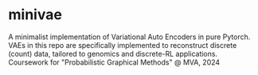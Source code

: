 # minivae
A minimalist implementation of Variational Auto Encoders in pure Pytorch. VAEs in this repo are specifically implemented to reconstruct discrete (count) data, tailored to genomics and discrete-RL applications. Coursework for "Probabilistic Graphical Methods" @ MVA, 2024
